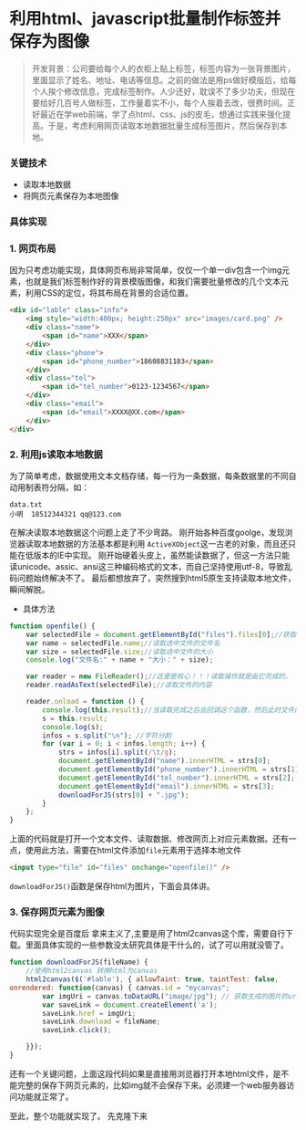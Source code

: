 # 利用html、javascript批量制作标签并保存为图像
> 开发背景：公司要给每个人的衣柜上贴上标签，标签内容为一张背景图片，里面显示了姓名、地址、电话等信息。之前的做法是用ps做好模版后，给每个人挨个修改信息，完成标签制作。人少还好，耽误不了多少功夫，但现在要给好几百号人做标签，工作量着实不小，每个人挨着去改，很费时间。正好最近在学web前端，学了点html、css、js的皮毛，想通过实践来强化提高。于是，考虑利用网页读取本地数据批量生成标签图片，然后保存到本地。
### 关键技术
* 读取本地数据
* 将网页元素保存为本地图像

### 具体实现
### 1. 网页布局 
 因为只考虑功能实现，具体网页布局非常简单，仅仅一个单一div包含一个img元素，也就是我们标签制作好的背景模版图像，和我们需要批量修改的几个文本元素，利用CSS的定位，将其布局在背景的合适位置。
``` html
<div id="lable" class="info">
    <img style="width:400px; height:250px" src="images/card.png" />
    <div class="name">
        <span id="name">XXX</span>
    </div>
    <div class="phone">
        <span id="phone_number">18608831183</span>
    </div>
    <div class="tel">
        <span id="tel_number">0123-1234567</span>
    </div>
    <div class="email">
        <span id="email">XXXX@XX.com</span>
    </div>
</div> 
```
### 2. 利用js读取本地数据
为了简单考虑，数据使用文本文档存储，每一行为一条数据，每条数据里的不同自动用制表符分隔，如：
```
data.txt
小明  18512344321 qq@123.com
```
在解决读取本地数据这个问题上走了不少弯路。
刚开始各种百度goolge，发现浏览器读取本地数据的方法基本都是利用
```ActiveXObject```这一古老的对象，而且还只能在低版本的IE中实现。
刚开始硬着头皮上，虽然能读数据了，但这一方法只能读unicode、assic、ansi这三种编码格式的文本，而自己坚持使用utf-8，导致乱码问题始终解决不了。
最后都想放弃了，突然搜到html5原生支持读取本地文件，瞬间解脱。
* 具体方法
``` javascript
function openfile() {
	var selectedFile = document.getElementById("files").files[0];//获取读取的File对象
	var name = selectedFile.name;//读取选中文件的文件名
	var size = selectedFile.size;//读取选中文件的大小
	console.log("文件名:" + name + "大小：" + size);

	var reader = new FileReader();//这里是核心！！！读取操作就是由它完成的。
	reader.readAsText(selectedFile);//读取文件的内容

	reader.onload = function () {
		console.log(this.result);//当读取完成之后会回调这个函数，然后此时文件的内容存储到了result中。直接操作即可。
		s = this.result;
		console.log(s);
		infos = s.split("\n"); //字符分割
		for (var i = 0; i < infos.length; i++) {
			strs = infos[i].split(/\t/g);
			document.getElementById("name").innerHTML = strs[0];
			document.getElementById("phone_number").innerHTML = strs[1];
			document.getElementById("tel_number").innerHTML = strs[2];
			document.getElementById("email").innerHTML = strs[3];
			downloadForJS(strs[0] + ".jpg");
		}
	};
}
```
上面的代码就是打开一个文本文件、读取数据、修改网页上对应元素数据。还有一点，使用此方法，需要在html文件添加```file```元素用于选择本地文件
``` html
<input type="file" id="files" onchange="openfile()" />
```
```downloadForJS()```函数是保存html为图片，下面会具体讲。
### 3. 保存网页元素为图像

代码实现完全是百度后 拿来主义了,主要是用了html2canvas这个库，需要自行下载。里面具体实现的一些参数没太研究具体是干什么的，试了可以用就没管了。
``` javascript
function downloadForJS(fileName) {
	//使用html2canvas 转换html为canvas
	html2canvas($('#lable'), { allowTaint: true, taintTest: false,
onrendered: function(canvas) { canvas.id = "mycanvas";
		var imgUri = canvas.toDataURL("image/jpg"); // 获取生成的图片的url 　
		var saveLink = document.createElement('a');
		saveLink.href = imgUri;
		saveLink.download = fileName;
		saveLink.click();

	}});
}
```
还有一个关键问题，上面这段代码如果是直接用浏览器打开本地html文件，是不能完整的保存下网页元素的，比如img就不会保存下来。必须建一个web服务器访问功能就正常了。

至此，整个功能就实现了。
先克隆下来
